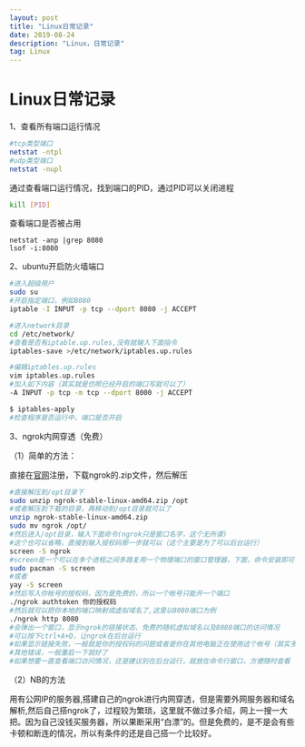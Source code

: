 ```yaml
---
layout: post
title: "Linux日常记录"
date: 2019-08-24
description: "Linux，日常记录"
tag: Linux
---
```


# Linux日常记录

1、查看所有端口运行情况

```bash
#tcp类型端口
netstat -ntpl
#udp类型端口
netstat -nupl
```

通过查看端口运行情况，找到端口的PID，通过PID可以关闭进程

```bash
kill [PID]
```

查看端口是否被占用

```
netstat -anp |grep 8080
lsof -i:8080
```

2、ubuntu开启防火墙端口

```bash
#进入超级用户
sudo su
#开启指定端口，例如8080
iptable -I INPUT -p tcp --dport 8080 -j ACCEPT

#进入network目录
cd /etc/network/
#查看是否有iptable.up.rules,没有就输入下面指令
iptables-save >/etc/network/iptables.up.rules

#编辑iptables.up.rules
vim iptables.up.rules
#加入如下内容（其实就是仿照已经开启的端口写就可以了）
-A INPUT -p tcp -m tcp --dport 8000 -j ACCEPT

$ iptables-apply
#检查程序是否运行中，端口是否开启
```

3、ngrok内网穿透（免费）

（1）简单的方法：

直接在<a href="http://ngrok.com" target="_blank" rel="noopener">官网</a>注册，下载ngrok的.zip文件，然后解压

```bash
#直接解压到/opt目录下
sudo unzip ngrok-stable-linux-amd64.zip /opt
#或者解压到下载的目录，再移动到/opt目录就可以了
unzip ngrok-stable-linux-amd64.zip
sudo mv ngrok /opt/
#然后进入/opt目录，输入下面命令(ngrok只是窗口名字，这个无所谓)
#这个也可以省略，直接到输入授权码那一步就可以（这个主要是为了可以后台运行）
screen -S ngrok
#screen是一个可以在多个进程之间多路复用一个物理端口的窗口管理器，下面，命令安装即可使用
sudo pacman -S screen
#或者
yay -S screen
#然后写入你帐号的授权码，因为是免费的，所以一个帐号只能开一个端口
./ngrok authtoken 你的授权码
#然后就可以把你本地的端口映射成虚拟域名了,这里以8080端口为例
./ngrok http 8080
#会弹出一个窗口，显示ngrok的链接状态、免费的随机虚拟域名以及8080端口的访问情况
#可以按下ctrl+A+D，让ngrok在后台运行
#如果显示链接失败，一般就是你的授权码的问题或者是你在其他电脑正在使用这个帐号（其实多创建几个帐号就可以了）
#其他错误，一般重启一下就好了
#如果想要一直查看端口访问情况，还是建议别在后台运行，就放在命令行窗口，方便随时查看
```

（2）NB的方法

用有公网IP的服务器,搭建自己的ngrok进行内网穿透，但是需要外网服务器和域名解析,然后自己搭ngrok了，过程较为繁琐，这里就不做过多介绍，网上一搜一大把。因为自己没钱买服务器，所以果断采用“白漂”的。但是免费的，是不是会有些卡顿和断连的情况，所以有条件的还是自己搭一个比较好。
